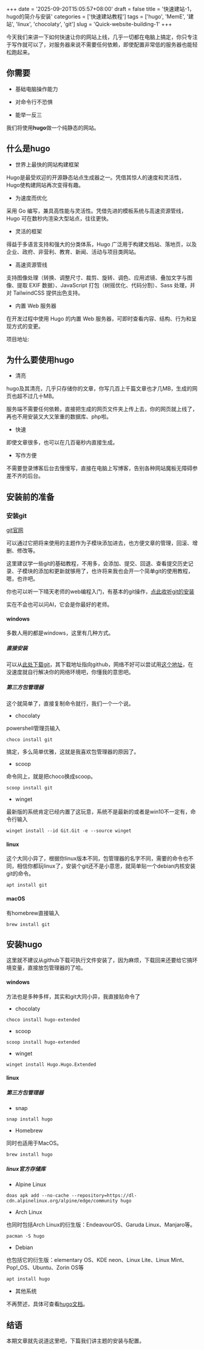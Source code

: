 +++
date = '2025-09-20T15:05:57+08:00'
draft = false
title = '快速建站-1，hugo的简介与安装'
categories = ['快速建站教程']
tags = ['hugo', 'MemE', '建站', 'linux', 'chocolaty', 'git']
slug = 'Quick-website-building-1'
+++

今天我们来讲一下如何快速让你的网站上线，几乎一切都在电脑上搞定，你只专注于写作就可以了，对服务器来说不需要任何依赖，即使配置非常低的服务器也能轻松跑起来。

## 你需要

- 基础电脑操作能力

- 对命令行不恐惧

- 能举一反三

我们将使用**hugo**做一个纯静态的网站。

## 什么是hugo

- 世界上最快的网站构建框架

Hugo是最受欢迎的开源静态站点生成器之一。凭借其惊人的速度和灵活性，Hugo使构建网站再次变得有趣。

- 为速度而优化

采用 Go 编写，兼具高性能与灵活性。凭借先进的模板系统与高速资源管线，Hugo 可在数秒内渲染大型站点，往往更快。

- 灵活的框架

得益于多语言支持和强大的分类体系，Hugo 广泛用于构建文档站、落地页，以及企业、政府、非营利、教育、新闻、活动与项目类网站。

- 高速资源管线

支持图像处理（转换、调整尺寸、裁剪、旋转、调色、应用滤镜、叠加文字与图像、提取 EXIF 数据）、JavaScript 打包（树摇优化、代码分割）、Sass 处理，并对 TailwindCSS 提供出色支持。

- 内置 Web 服务器

在开发过程中使用 Hugo 的内置 Web 服务器，可即时查看内容、结构、行为和呈现方式的变更。

项目地址:[](https://github.com/gohugoio/hugo/)

## 为什么要使用hugo

- 清亮

hugo及其清亮，几乎只存储你的文章，你写几百上千篇文章也才几MB，生成的网页也超不过几十MB。

服务端不需要任何依赖，直接把生成的网页文件夹上传上去，你的网页就上线了，再也不用安装又大又笨重的数据库、php啦。

- 快速

即使文章很多，也可以在几百毫秒内直接生成。

- 写作方便

不需要登录博客后台去慢慢写，直接在电脑上写博客，告别各种网站魔板无障碍参差不齐的后台。

## 安装前的准备

### 安装git

[git官网](https://git-scm.com/)

可以通过它把将来使用的主题作为子模块添加进去，也方便文章的管理，回滚、增删、修改等。

这里建议学一些git的基础教程，不用多，会添加、提交、回退、查看提交历史记录、子模块的添加和更新就够用了，也许将来我也会开一个简单git的使用教程，嗯，也许吧。

你也可以听一下晴天老师的web编程入门，有基本的git操作，[点此收听git的安装](https://vbus.cc/src/2273)

实在不会也可以问AI，它会是你最好的老师。

#### windows

多数人用的都是windows，这里有几种方式。

##### 直接安装

可以从[此处下载git](https://git-scm.com/downloads/win)，其下载地址指向github，网络不好可以尝试用[这个地址](https://gh.yydjtc.top/https://github.com/git-for-windows/git/releases/download/v2.51.0.windows.1/Git-2.51.0-64-bit.exe)，在没速度就自行解决你的网络环境吧，你懂我的意思吧。

##### 第三方包管理器

这个就简单了，直接复制命令就行，我们一个一个说。

- chocolaty

powershell管理员输入

```
choco install git
```

搞定，多么简单优雅，这就是我喜欢包管理器的原因了。

- scoop

命令同上，就是把choco换成scoop。

```
scoop install git
```

- winget

最新版的系统肯定已经内置了这玩意，系统不是最新的或者是win10不一定有，命令行输入

```
winget install --id Git.Git -e --source winget
```

#### linux

这个大同小异了，根据你linux版本不同，包管理器的名字不同，需要的命令也不同，相信你都玩linux了，安装个git还不是小意思，就简单贴一个debian内核安装git的命令。

```
apt install git
```

#### macOS

有homebrew直接输入

```
brew install git
```

## 安装hugo

这里就不建议从github下载可执行文件安装了，因为麻烦，下载回来还要给它搞环境变量，直接放包管理器的了哈。

#### windows

方法也是多种多样，其实和git大同小异，我直接贴命令了

- chocolaty

```
choco install hugo-extended
```

- scoop

```
scoop install hugo-extended
```

- winget

```
winget install Hugo.Hugo.Extended
```

#### linux

##### 第三方包管理器

- snap

```
snap install hugo
```

- Homebrew

同时也适用于MacOS。

```
brew install hugo
```

##### linux官方存储库

- Alpine Linux

```
doas apk add --no-cache --repository=https://dl-cdn.alpinelinux.org/alpine/edge/community hugo
```

- Arch Linux

也同时包括Arch Linux的衍生版：EndeavourOS、Garuda Linux、Manjaro等。

```
pacman -S hugo
```

- Debian

也包括它的衍生版：elementary OS、KDE neon、Linux Lite、Linux Mint、Pop!_OS、Ubuntu、Zorin OS等

```
apt install hugo
```

- 其他系统

不再赘述，具体可查看[hugo文档](https://gohugo.io/installation/linux/)。

## 结语

本期文章就先说道这里吧，下篇我们讲主题的安装与配置。
